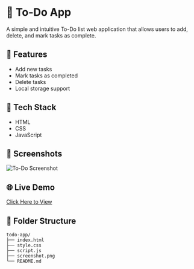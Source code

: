 
# 📝 To-Do App

A simple and intuitive To-Do list web application that allows users to add, delete, and mark tasks as complete.

## 🚀 Features
- Add new tasks
- Mark tasks as completed
- Delete tasks
- Local storage support

## 🔧 Tech Stack
- HTML
- CSS
- JavaScript

## 📸 Screenshots
![To-Do Screenshot](Screenshot.png)

## 🌐 Live Demo
[Click Here to View]([http://padoleshital.github.io/Todo-list-js/])

## 📁 Folder Structure
```
todo-app/
├── index.html
├── style.css
├── script.js
├── screenshot.png
└── README.md
```
